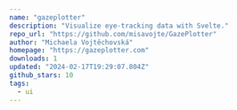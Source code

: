 ```yaml
---
name: "gazeplotter"
description: "Visualize eye-tracking data with Svelte."
repo_url: "https://github.com/misavojte/GazePlotter"
author: "Michaela Vojtěchovská"
homepage: "https://gazeplotter.com"
downloads: 1
updated: "2024-02-17T19:29:07.804Z"
github_stars: 10
tags: 
  - ui
---
```

